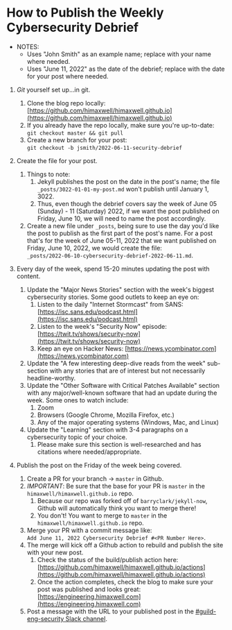 # How to Publish the Weekly Cybersecurity Debrief

* NOTES:
  * Uses "John Smith" as an example name; replace with your name where needed.
  * Uses  "June 11, 2022" as the date of the debrief; replace with the date for your post where needed.

1. _Git_ yourself set up...in git.
    1. Clone the blog repo locally: [https://github.com/himaxwell/himaxwell.github.io](https://github.com/himaxwell/himaxwell.github.io)
    1. If you already have the repo locally, make sure you're up-to-date:  
    `git checkout master && git pull`
    1. Create a new branch for your post:  
    `git checkout -b jsmith/2022-06-11-security-debrief`

1. Create the file for your post.
    1. Things to note:
        1. Jekyll publishes the post on the date in the post's name; the file `_posts/3022-01-01-my-post.md` won't publish until January 1, 3022.
        1. Thus, even though the debrief covers say the week of June 05 (Sunday) - 11 (Saturday) 2022, if we want the post published on Friday, June 10, we will need to name the post accordingly.
    1. Create a new file under `_posts`, being sure to use the day you'd like the post to publish as the first part of the post's name. For a post that's for the week of June 05-11, 2022 that we want published on Friday, June 10, 2022, we would create the file:  
    `_posts/2022-06-10-cybersecurity-debrief-2022-06-11.md`.

1. Every day of the week, spend 15-20 minutes updating the post with content.
    1. Update the "Major News Stories" section with the week's biggest cybersecurity stories. Some good outlets to keep an eye on:
        1. Listen to the daily "Internet Stormcast" from SANS: [https://isc.sans.edu/podcast.html](https://isc.sans.edu/podcast.html)
        1. Listen to the week's "Security Now" episode: [https://twit.tv/shows/security-now](https://twit.tv/shows/security-now)
        1. Keep an eye on Hacker News: [https://news.ycombinator.com](https://news.ycombinator.com)
    1. Update the "A few interesting deep-dive reads from the week" sub-section with any stories that are of interest but not necessarily headline-worthy.
    1. Update the "Other Software with Critical Patches Available" section with any major/well-known software that had an update during the week. Some ones to watch include:
        1. Zoom
        1. Browsers (Google Chrome, Mozilla Firefox, etc.)
        1. Any of the major operating systems (Windows, Mac, and Linux)
    1. Update the "Learning" section with 3-4 paragraphs on a cybersecurity topic of your choice.
        1. Please make sure this section is well-researched and has citations where needed/appropriate.

1. Publish the post on the Friday of the week being covered.
    1. Create a PR for your branch -> `master` in Github.
    1. *IMPORTANT*: Be sure that the base for your PR is `master` in the `himaxwell/himaxwell.github.io` repo.
        1. Because our repo was forked off of `barryclark/jekyll-now`, Github will automatically think you want to merge there!
        1. You don't! You want to merge to `master` in the `himaxwell/himaxwell.github.io` repo.
    1. Merge your PR with a commit message like:  
    `Add June 11, 2022 Cybersecurity Debrief #<PR Number Here>`.
    1. The merge will kick off a Github action to rebuild and publish the site with your new post.
        1. Check the status of the build/publish action here: [https://github.com/himaxwell/himaxwell.github.io/actions](https://github.com/himaxwell/himaxwell.github.io/actions)
        1. Once the action completes, check the blog to make sure your post was published and looks great: [https://engineering.himaxwell.com](https://engineering.himaxwell.com)
    1. Post a message with the URL to your published post in the [#guild-eng-security Slack channel](https://app.slack.com/client/T040ZFA3W/C03HBUTJH4H).
